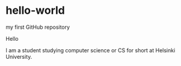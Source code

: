 # hello-world
my first GitHub repository

Hello

I am a student studying computer science or CS for short at Helsinki University.
